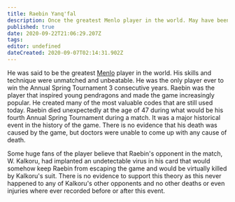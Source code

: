 ```yaml
---
title: Raebin Yanq'fal
description: Once the greatest Menlo player in the world. May have been murdered.
published: true
date: 2020-09-22T21:06:29.207Z
tags: 
editor: undefined
dateCreated: 2020-09-07T02:14:31.902Z
---
```


He was said to be the greatest [Menlo](/entertainment/menlo "wikilink") player in the world. His skills and technique were unmatched and unbeatable. He was the only player ever to win the Annual Spring Tournament 3 consecutive years. Raebin was the player that inspired young pendragons and made the game increasingly popular. He created many of the most valuable codes that are still used today. Raebin died unexpectedly at the age of 47 during what would be his fourth Annual Spring Tournament during a match. It was a major historical event in the history of the game. There is no evidence that his death was caused by the game, but doctors were unable to come up with any cause of death.

Some huge fans of the player believe that Raebin's opponent in the match, W. Kalkoru, had implanted an undetectable virus in his card that would somehow keep Raebin from escaping the game and would be virtually killed by Kalkoru's suit. There is no evidence to support this theory as this never happened to any of Kalkoru's other opponents and no other deaths or even injuries where ever recorded before or after this event.